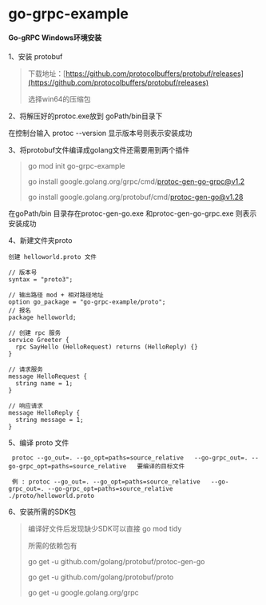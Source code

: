 # go-grpc-example

#### Go-gRPC Windows环境安装

1、安装 protobuf

> 下载地址：[https://github.com/protocolbuffers/protobuf/releases](https://github.com/protocolbuffers/protobuf/releases)
>
> 选择win64的压缩包

2、将解压好的protoc.exe放到 goPath/bin目录下

在控制台输入 protoc --version 显示版本号则表示安装成功

3、将protobuf文件编译成golang文件还需要用到两个插件

> go mod init go-grpc-example
>
> go install google.golang.org/grpc/cmd/protoc-gen-go-grpc@v1.2
>
> go install google.golang.org/protobuf/cmd/protoc-gen-go@v1.28

在goPath/bin 目录存在protoc-gen-go.exe 和protoc-gen-go-grpc.exe 则表示安装成功

4、新建文件夹proto

```
创建 helloworld.proto 文件

// 版本号
syntax = "proto3";

// 输出路径 mod + 相对路径地址
option go_package = "go-grpc-example/proto";
// 报名
package helloworld;

// 创建 rpc 服务
service Greeter {
  rpc SayHello (HelloRequest) returns (HelloReply) {}
}

// 请求服务
message HelloRequest {
  string name = 1;
}

// 响应请求
message HelloReply {
  string message = 1;
}
```

5、编译 proto 文件

```
 protoc --go_out=. --go_opt=paths=source_relative   --go-grpc_out=. --go-grpc_opt=paths=source_relative   要编译的目标文件
 
 例 : protoc --go_out=. --go_opt=paths=source_relative   --go-grpc_out=. --go-grpc_opt=paths=source_relative ./proto/helloworld.proto
```

6、安装所需的SDK包

> 编译好文件后发现缺少SDK可以直接 go mod tidy
>
> 所需的依赖包有
>
> go get -u github.com/golang/protobuf/protoc-gen-go
>
> go get -u github.com/golang/protobuf/proto
>
> go get -u google.golang.org/grpc
